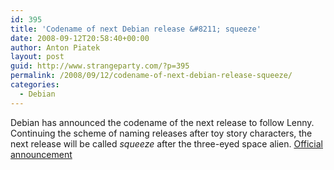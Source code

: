 ```yaml
---
id: 395
title: 'Codename of next Debian release &#8211; squeeze'
date: 2008-09-12T20:58:40+00:00
author: Anton Piatek
layout: post
guid: http://www.strangeparty.com/?p=395
permalink: /2008/09/12/codename-of-next-debian-release-squeeze/
categories:
  - Debian
---
```

Debian has announced the codename of the next release to follow Lenny. Continuing the scheme of naming releases after toy story characters, the next release will be called _squeeze_ after the three-eyed space alien. [Official announcement](http://lists.debian.org/debian-devel-announce/2008/09/msg00000.html)